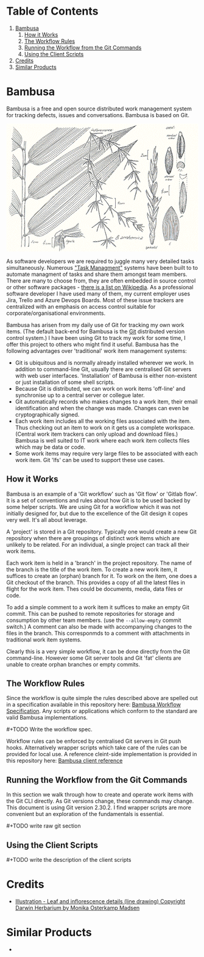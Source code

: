 
# Table of Contents

1.  [Bambusa](#bambusa)
    1.  [How it Works](#org9a0c799)
    2.  [The Workflow Rules](#orgd41b81a)
    3.  [Running the Workflow from the Git Commands](#org6422e14)
    4.  [Using the Client Scripts](#org9b0d10c)
2.  [Credits](#org6273e8c)
3.  [Similar Products](#org3dc1e0d)



<a id="bambusa"></a>

# Bambusa

Bambusa is a free and open source distributed work management system
for tracking defects, issues and conversations. Bambusa is based on Git.

![img](./bambusa_arnhemica.gif)

As software developers we are required to juggle many very detailed tasks simultaneously. Numerous ["Task Managment"](https://en.wikipedia.org/wiki/Task_management) systems have been built to 
to automate managment of tasks and share them amongst team members. There are many to choose from, they are often embedded in source control or other 
software packages - [there is a list on Wikipedia](https://en.wikipedia.org/wiki/Comparison_of_issue-tracking_systems). As a professional software developer I have used many of them, my current employer uses Jira, Trello and Azure Devops Boards.
Most of these issue trackers are centralized with an emphasis on access control suitable for corporate/organisational environments.

Bambusa has arisen from my daily use of Git for tracking my own work items. (The default back-end for Bambusa is the [Git](https://git-scm.com/) distributed version control system.) I have been using Git to track my work for some time, I offer this project to others who might find it useful. Bambusa has the following advantages over 'traditional' work item management systems:

-   Git is ubiquitous and is normally already installed wherever we work. In addition to command-line Git, usually there are centralised Git servers with web user interfaces. 'Installation' of Bambusa is either non-existent or just installation of some shell scripts.
-   Because Git is distributed, we can work on work items 'off-line' and synchronise up to a central server or collegue later.
-   Git automatically records who makes changes to a work item, their email identification and when the change was made. Changes can even be cryptographically signed.
-   Each work item includes all the working files associated with the item. Thus checking out an item to work on it gets us a complete workspace. (Central work item trackers can only upload and download files.) Bambusa is well suited to IT work where each work item collects files which may be data or code.
-   Some work items may require very large files to be associated with each work item. Git 'lfs' can be used to support these use cases.


<a id="org9a0c799"></a>

## How it Works

Bambusa is an example of a 'Git workflow' such as 'Git flow' or 'Gitlab flow'. It is a set of conventions and rules about how Git is to be used backed by some helper scripts. We are using Git for a workflow which it was not initially designed for, but due to the excellence of the Git design it copes very well. It's all about leverage.

A 'project' is stored in a Git repository. Typically one would create a new Git repository when there are groupings of distinct work items which are unlikely to be related. For an individual, a single project can track all their work items.  

Each work item is held in a 'branch' in the project repository. The name of the branch is the title of the work item. To create a new work item, it suffices to create an (orphan) branch for it. To work on the item, one does a Git checkout of the branch. This provides a copy of all the latest files in flight for the work item. Thes could be documents, media, data files or code. 

To add a simple comment to a work item it suffices to make an empty Git commit. This can be pushed to remote repositories for storage and consumption by other team members. (use the `--allow-empty` commit switch.) A comment can also be made with accompanying changes to the files in the branch. This corresponmds to a comment with attachments in traditional work item systems. 

Clearly this is a very simple workflow, it can be done directly from the Git command-line. However some Git server tools and Git 'fat' clients are unable to create orphan branches or empty commits. 


<a id="orgd41b81a"></a>

## The Workflow Rules

Since the workflow is quite simple the rules described above are spelled out in a specification available in this repository here: [Bambusa Workflow Specification](./standard/bambusa-rfc.md). Any scripts or applications which conform to the standard are valid Bambusa implementations.

\#+TODO Write the workflow spec.

Workflow rules can be enforced by centralised Git servers in Git push hooks. Alternatively wrapper scripts which take care of the rules can be provided for local use. A reference cleint-side implementation is provided in this repository here: [Bambusa client reference](./src)


<a id="org6422e14"></a>

## Running the Workflow from the Git Commands

In this section we walk through how to create and operate work items with the Git CLI directly. As Git versions change, these commands may change. This document is using Git version 2.30.2. I find wrapper scripts are more convenient but an exploration of the fundamentals is essential.

\#+TODO write raw git section


<a id="org9b0d10c"></a>

## Using the Client Scripts

\#+TODO write the description of the client scripts


<a id="org6273e8c"></a>

# Credits

-   [Illustration - Leaf and inflorescence details (line drawing) Copyright Darwin Herbarium by Monika Osterkamp Madsen](https://keys.lucidcentral.org/keys/v3/AusGrass/key/AusGrass/Media/Html/BAMBUSA/BAMARN.HTML)


<a id="org3dc1e0d"></a>

# Similar Products

-   

